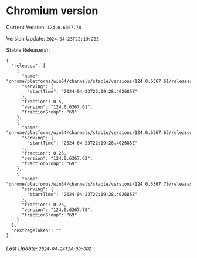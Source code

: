 # Chromium version

Current Version: `124.0.6367.78`

Version Update: `2024-04-23T22:19:28Z`

Stable Release(s):
```
{
  "releases": [
    {
      "name": "chrome/platforms/win64/channels/stable/versions/124.0.6367.61/releases/1713910768",
      "serving": {
        "startTime": "2024-04-23T22:19:28.402685Z"
      },
      "fraction": 0.5,
      "version": "124.0.6367.61",
      "fractionGroup": "69"
    },
    {
      "name": "chrome/platforms/win64/channels/stable/versions/124.0.6367.62/releases/1713910768",
      "serving": {
        "startTime": "2024-04-23T22:19:28.402685Z"
      },
      "fraction": 0.25,
      "version": "124.0.6367.62",
      "fractionGroup": "69"
    },
    {
      "name": "chrome/platforms/win64/channels/stable/versions/124.0.6367.78/releases/1713910768",
      "serving": {
        "startTime": "2024-04-23T22:19:28.402685Z"
      },
      "fraction": 0.25,
      "version": "124.0.6367.78",
      "fractionGroup": "69"
    }
  ],
  "nextPageToken": ""
}
```

###### Last Update: `2024-04-24T14:00:08Z`
        